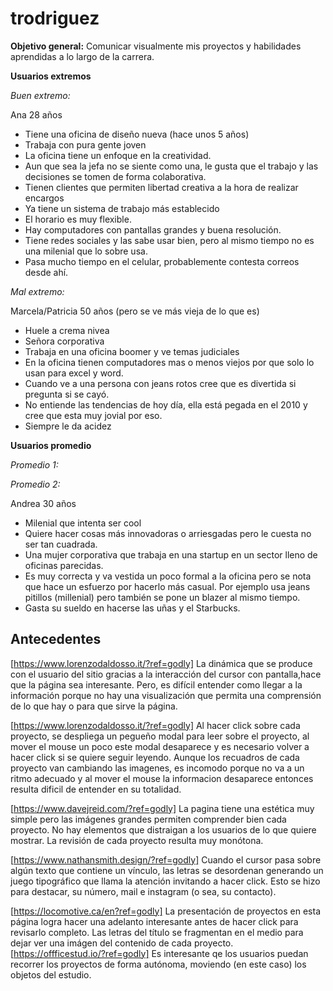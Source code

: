 # trodriguez
**Objetivo general:** 
Comunicar visualmente mis proyectos y habilidades aprendidas a lo largo de la carrera.

**Usuarios extremos**

*Buen extremo:* 

Ana
28 años
- Tiene una oficina de diseño nueva (hace unos 5 años)
- Trabaja con pura gente joven
- La oficina tiene un enfoque en la creatividad.
- Aun que sea la jefa no se siente como una, le gusta que el trabajo y las decisiones se tomen de forma colaborativa.
- Tienen clientes que permiten libertad creativa a la hora de realizar encargos
- Ya tiene un sistema de trabajo más establecido
- El horario es muy flexible.
- Hay computadores con pantallas grandes y buena resolución.
- Tiene redes sociales y las sabe usar bien, pero al mismo tiempo no es una milenial que lo sobre usa.
- Pasa mucho tiempo en el celular, probablemente contesta correos desde ahí.

*Mal extremo:*

Marcela/Patricia
50 años (pero se ve más vieja de lo que es)
- Huele a crema nivea
- Señora corporativa
- Trabaja en una oficina boomer y ve temas judiciales
- En la oficina tienen computadores mas o menos viejos por que solo lo usan para excel y word.
- Cuando ve a una persona con jeans rotos cree que es divertida si pregunta si se cayó. 
- No entiende las tendencias de hoy día, ella está pegada en el 2010 y cree que esta muy jovial por eso.
- Siempre le da acidez

**Usuarios promedio**

*Promedio 1:*

*Promedio 2:*

Andrea
30 años
- Milenial que intenta ser cool
- Quiere hacer cosas más innovadoras o arriesgadas pero le cuesta no ser tan cuadrada.
- Una mujer corporativa que trabaja en una startup en un sector lleno de oficinas parecidas.
- Es muy correcta y va vestida un poco formal a la oficina pero se nota que hace un esfuerzo por hacerlo más casual. Por ejemplo usa jeans pitillos (millenial) pero también se pone un blazer al mismo tiempo.
- Gasta su sueldo en hacerse las uñas y el Starbucks.

## Antecedentes

[https://www.lorenzodaldosso.it/?ref=godly] La dinámica que se produce con el usuario del sitio gracias a la interacción del cursor con pantalla,hace que la página sea interesante. Pero, es difícil entender como llegar a la información porque no hay una visualización que permita una comprensión de lo que hay o para que sirve la página.

[https://www.lorenzodaldosso.it/?ref=godly] Al hacer click sobre cada proyecto, se despliega un pegueño modal para leer sobre el proyecto, al mover el mouse un poco este modal desaparece y es necesario volver a hacer click si se quiere seguir leyendo. Aunque los recuadros de cada proyecto van cambiando las imagenes, es incomodo porque no va a un ritmo adecuado y al mover el mouse la informacion desaparece entonces resulta dificil de entender en su totalidad.

[https://www.davejreid.com/?ref=godly] La pagina tiene una estética muy simple pero las imágenes grandes permiten comprender bien cada proyecto. No hay elementos que distraigan a los usuarios de lo que quiere mostrar. La revisión de cada proyecto resulta muy monótona.

[https://www.nathansmith.design/?ref=godly] Cuando el cursor pasa sobre algún texto que contiene un vínculo, las letras se desordenan generando un juego tipográfico que llama la atención invitando a hacer click. Esto se hizo para destacar, su número, mail e instagram (o sea, su contacto). 

[https://locomotive.ca/en?ref=godly] La presentación de proyectos en esta página logra hacer una adelanto interesante antes de hacer click para revisarlo completo. Las letras del título se fragmentan en el medio para dejar ver una imágen del contenido de cada proyecto.
[https://offficestud.io/?ref=godly] Es interesante qe los usuarios puedan recorrer los proyectos de forma autónoma, moviendo (en este caso) los objetos del estudio.
